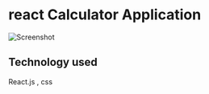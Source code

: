# react Calculator Application
![Screenshot](https://raw.githubusercontent.com/mohsenAlipourr/react-calculator/master/UI.png)

## Technology used 

React.js , css

